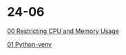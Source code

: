 # 24-06

[00 Restricting CPU and Memory Usage](24-06/Restricting_CPU_and_Memory_Usage.md)

[01 Python-venv](24-06/python-venv.md)
